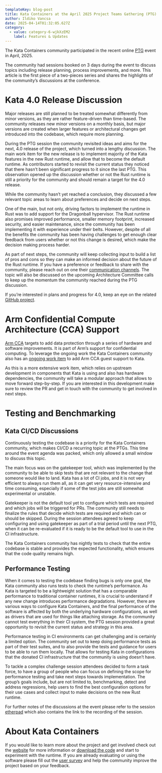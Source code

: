 ```yaml
---
templateKey: blog-post
title: Kata Containers at the April 2025 Project Teams Gathering (PTG)
author: Ildiko Vancsa
date: 2025-04-14T01:32:05.627Z
category:
  - value: category-6-wjkXzEM2
    label: Features & Updates
---
```


The Kata Containers community participated in the recent online [PTG](https://openinfra.dev/ptg/) event in April, 2025.

The community had sessions booked on 3 days during the event to discuss topics including release planning, process improvements, and more. This article is the first piece of a two-pieces series and shares the highlights of the community’s discussions at the conference.

# Kata 4.0 Release Discussion
Major releases are still planned to be treated somewhat differently from minor versions, as they are rather feature-driven than time-based. The community releases new minor versions on a monthly basis, but major versions are created when larger features or architectural changes get introduced into the codebase, which require more planning.

During the PTG session the community revisited ideas and aims for the next, 4.0 release of the project, which turned into a lengthy discussion. The main work item for the new release is to implement majority of the Kata features in the new Rust runtime, and allow that to become the default runtime. As contributors started to revisit the current status they noticed that there hasn’t been significant progress to it since the last PTG. This observation opened up the discussion whether or not the Rust runtime is still a priority for the community and should remain a target for the 4.0 release.

While the community hasn’t yet reached a conclusion, they discussed a few relevant topic areas to learn about preferences and decide on next steps.

One of the main, but not only, driving factors to implement the runtime in Rust was to add support for the Dragonball hypervisor. The Rust runtime also promises improved performance, smaller memory footprint, increased security, and easier maintenance, since the community has been implementing it with experience under their belts. However, despite of all the benefits the community has been having challenges to get enough clear feedback from users whether or not this change is desired, which make the decision making process harder.

As part of next steps, the community will keep collecting input to build a list of pros and cons so they can make an informed decision about the future of the Rust runtime. If you have a preference or feedback to share with the community, please reach out on one their [communication channels](https://katacontainers.io/community/). The topic will also be discussed on the upcoming Architecture Committee calls to keep up the momentum the community reached during the PTG discussion.

If you’re interested in plans and progress for 4.0, keep an eye on the related [GitHub project](https://github.com/orgs/kata-containers/projects/43).

# Arm Confidential Compute Architecture (CCA) Support

[Arm CCA](https://www.arm.com/architecture/security-features/arm-confidential-compute-architecture) targets to add data protection through a series of hardware and software improvements. It is part of Arm’s support for confidential computing. To leverage the ongoing work the Kata Containers community also has an [ongoing work item](https://github.com/kata-containers/kata-containers/pull/10664) to add Arm CCA guest support to Kata.

As this is a more extensive work item, which relies on upstream development in components that Kata is using and also has hardware dependencies, the community will take a modular approach that allows to move forward step-by-step. If you are interested in this development make sure to review the PR and get in touch with the community to get involved in next steps.

# Testing and Benchmarking

## Kata CI/CD Discussions

Continuously testing the codebase is a priority for the Kata Containers community, which makes CI/CD a recurring topic at the PTGs. This time around the event agenda was packed, which only allowed a small window to discuss this topic.

The main focus was on the gatekeeper tool, which was implemented by the community to be able to skip tests that are not relevant to the change that someone would like to land. Kata has a lot of CI jobs, and it is not very efficient to always run them all, as it can get very resource-intensive and time consuming, especially if some of the test jobs are still somewhat experimental or unstable.

Gatekeeper is not the default tool yet to configure which tests are required and which jobs will be triggered for PRs. The community still needs to finalize the rules that decide which tests are required and which can or should be skipped. During the session attendees agreed to keep configuring and using gatekeeper as part of a trial period until the next PTG, when it can be re-evaluated if it is ready to be the default tool to use in the CI infrastructure.

The Kata Containers community has nightly tests to check that the entire codebase is stable and provides the expected functionality, which ensures that the code quality remains high.

## Performance Testing

When it comes to testing the codebase finding bugs is only one goal, the Kata community also runs tests to check the runtime’s performance. As Kata is targeted to be a lightweight solution that has a comparable performance to traditional container runtimes, it is crucial to understand if any new change introduces performance degradations. However, there are various ways to configure Kata Containers, and the final performance of the software is affected by both the underlying hardware configurations, as well as drivers that are used for things like attaching storage. As the community cannot test everything in their CI system, the PTG session provided a great opportunity to revisit the current status and strategy in this area.

Performance testing in CI environments can get challenging and is certainly a limited option. The community set out to keep doing performance tests as part of their test suites, and to also provide the tests and guidance for users to be able to run them locally. That allows for testing Kata in configurations that the donated CI infrastructure that the community is using doesn’t have.

To tackle a complex challenge session attendees decided to form a task force, to have a group of people who can focus on defining the scope for performance testing and take next steps towards implementation. The group’s goals include, but are not limited to, benchmarking, detect and address regressions, help users to find the best configuration options for their use cases and collect input to make decisions on the new Rust runtime.


For further notes of the discussions at the event please refer to the session [etherpad](https://etherpad.opendev.org/p/r.13eb68713be1a237cf710f8911ed9f39) which also contains the link to the recording of the session.

# About Kata Containers
If you would like to learn more about the project and get involved check out the [website](https://www.katacontainers.io) for more information or [download the code](https://github.com/kata-containers) and start to experiment with the runtime. If you are already evaluating or using the software please fill out the [user survey](https://openinfrafoundation.formstack.com/forms/kata_containers_user_survey) and help the community improve the project based on your feedback.

